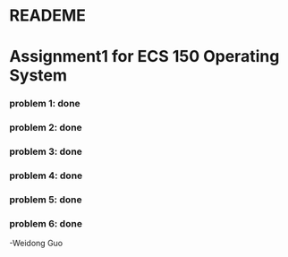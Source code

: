 # READEME #
# Assignment1 for ECS 150 Operating System #

### problem 1: done ###
### problem 2: done ###
### problem 3: done ###
### problem 4: done ###
### problem 5: done ###
### problem 6: done ###

-Weidong Guo
